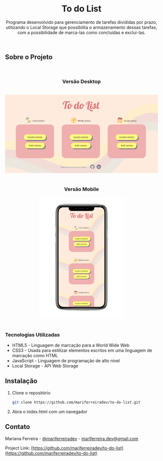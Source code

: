 <br />
<p align="center">
  <h1 align="center">To do List</h1>

  <p align="center">
    Programa desenvolvido para gerenciamento de tarefas divididas por prazo, utilizando o Local Storage que possibilita o armazenamento dessas tarefas, com a possibilidade de marca-las como concluídas e exclui-las.
  </p>
  <br />
</p>


## Sobre o Projeto

<br />
<div align="center">

  ### Versão Desktop
  
  <br />
  <img src="./assets/img/to-do-list-pc.png" alt="Gerenciador de tarefas" />
  <br />
  <br />

  ### Versão Mobile

  <img src="./assets/img/to-do-list-celular.png" alt="Gerenciador de tarefas" height = "400px"/>
</div>
<br />

### Tecnologias Utilizadas

* HTML5 - Linguagem de marcação para a World Wide Web
* CSS3 - Usada para estilizar elementos escritos em uma linguagem de marcação como HTML
* JavaScript - Linguagem de programação de alto nivel
* Local Storage -  API Web Storage

## Instalação

1. Clone o repositório
   ```sh
   git clone https://github.com/mariferreiradev/to-do-list.git
   ```
2. Abra o index.html com um navegador


## Contato

Mariana Ferreira - [@mariferreiradev](https://www.linkedin.com/in/mariferreiradev/) - mariferreira.dev@gmail.com

Project Link: [https://github.com/mariferreiradev/to-do-list](https://github.com/mariferreiradev/to-do-list)